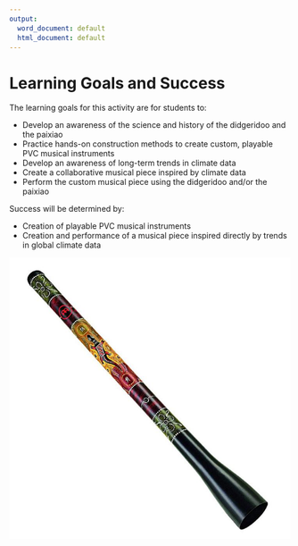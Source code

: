 ```yaml
---
output:
  word_document: default
  html_document: default
---
```



# Learning Goals and Success

The learning goals for this activity are for students to: 

- Develop an awareness of the science and history of the didgeridoo and the paixiao
- Practice hands-on construction methods to create custom, playable PVC musical instruments
- Develop an awareness of long-term trends in climate data
- Create a collaborative musical piece inspired by climate data
- Perform the custom musical piece using the didgeridoo and/or the paixiao 

Success will be determined by:

- Creation of playable PVC musical instruments
- Creation and performance of a musical piece inspired directly by trends in global climate data

![(\#fig:unnamed-chunk-2)Didgeridoo.](img/didgeridoo.jpg)
